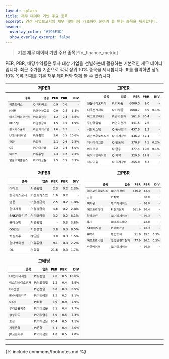 ```yaml
---
layout: splash
title: 재무 데이터 기반 주요 종목
excerpt: 연간 사업보고서의 재무 데이터에 기초하여 눈여겨 볼 만한 종목을 제시합니다.
header:
  overlay_color: "#196F3D"
  show_overlay_excerpt: false
---
```


> **기본 재무 데이터 기반 주요 종목**[^fn_finance_metric]

PER, PBR, 배당수익률은 투자 대상 기업을 선별하는데 활용하는 기본적인 재무 데이터입니다.
최근 주가를 기준으로 각각 상위 10% 종목을 제시합니다. 표를 클릭하면 상위 10% 목록 전체를 기본 재무 데이터와 함께 볼 수 있습니다.


| **저PER** | **고PER** |
| :---: | :---: |
| [![저PER 상위 10%](/fn/images/fn_low_per_table10.png)](/fn/fn_low_per/) | [![고PER 상위 10%](/fn/images/fn_high_per_table10.png)](/fn/fn_high_per/) |
|   |   |
| **저PBR** | **고PBR** |
| [![저PBR 상위 10%](/fn/images/fn_low_pbr_table10.png)](/fn/fn_low_pbr/) | [![고PBR 상위 10%](/fn/images/fn_high_pbr_table10.png)](/fn/fn_high_pbr/) |
|   |   |
| **고배당** |   |
| [![고배당 상위 10%](/fn/images/fn_high_div_table10.png)](/fn/fn_high_div/) |   |


---
{% include commons/footnotes.md %}
